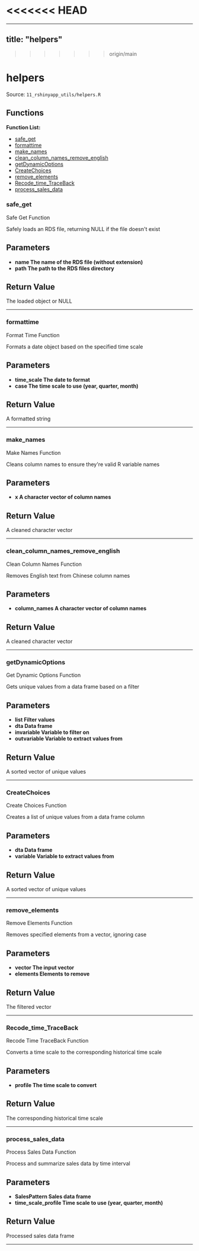 <<<<<<< HEAD
=======
---
title: "helpers"
---

>>>>>>> origin/main
# helpers

Source: `11_rshinyapp_utils/helpers.R`

## Functions

**Function List:**
- [safe_get](#safe-get)
- [formattime](#formattime)
- [make_names](#make-names)
- [clean_column_names_remove_english](#clean-column-names-remove-english)
- [getDynamicOptions](#getdynamicoptions)
- [CreateChoices](#createchoices)
- [remove_elements](#remove-elements)
- [Recode_time_TraceBack](#recode-time-traceback)
- [process_sales_data](#process-sales-data)

### safe_get

Safe Get Function

Safely loads an RDS file, returning NULL if the file doesn't exist


## Parameters

- **name The name of the RDS file (without extension)**
- **path The path to the RDS files directory**


## Return Value

The loaded object or NULL


---


### formattime

Format Time Function

Formats a date object based on the specified time scale


## Parameters

- **time_scale The date to format**
- **case The time scale to use (year, quarter, month)**


## Return Value

A formatted string


---


### make_names

Make Names Function

Cleans column names to ensure they're valid R variable names


## Parameters

- **x A character vector of column names**


## Return Value

A cleaned character vector


---


### clean_column_names_remove_english

Clean Column Names Function

Removes English text from Chinese column names


## Parameters

- **column_names A character vector of column names**


## Return Value

A cleaned character vector


---


### getDynamicOptions

Get Dynamic Options Function

Gets unique values from a data frame based on a filter


## Parameters

- **list Filter values**
- **dta Data frame**
- **invariable Variable to filter on**
- **outvariable Variable to extract values from**


## Return Value

A sorted vector of unique values


---


### CreateChoices

Create Choices Function

Creates a list of unique values from a data frame column


## Parameters

- **dta Data frame**
- **variable Variable to extract values from**


## Return Value

A sorted vector of unique values


---


### remove_elements

Remove Elements Function

Removes specified elements from a vector, ignoring case


## Parameters

- **vector The input vector**
- **elements Elements to remove**


## Return Value

The filtered vector


---


### Recode_time_TraceBack

Recode Time TraceBack Function

Converts a time scale to the corresponding historical time scale


## Parameters

- **profile The time scale to convert**


## Return Value

The corresponding historical time scale


---


### process_sales_data

Process Sales Data Function

Process and summarize sales data by time interval


## Parameters

- **SalesPattern Sales data frame**
- **time_scale_profile Time scale to use (year, quarter, month)**


## Return Value

Processed sales data frame


---

